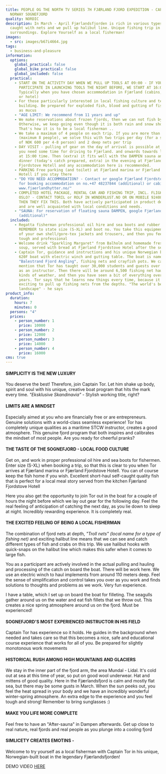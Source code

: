 ```yaml
---
title: PEOPLE OG THE NORTH TV SERIES 7H FJÆRLAND FJORD EXPEDITION - CAPTAIN TOR,
  NORWAY SOGNEFJORD
quality: NORDIC
description: In March - April Fjærlandsfjorden is rich in various types of fish
  caught with nets and we pull up halibut line. Unique fishing trip in winter
  surroundings. Explore Yourself as a local fisherman!
images:
  - src: images/b67i4664.jpg
tags:
  - business-and-pleasure
information:
  options:
    global_practical: false
    global_bike_practical: false
    global_included: false
  practical:
    - START ON THE ACTIVITY DAY WHEN WE PULL UP TOOLS AT 09:00 - IF YOU WANT TO
      PARTICIPATE IN LAUNCHING TOOLS THE NIGHT BEFORE, WE START AT 16:00.
      Typically when you have chosen accommodation in Fjærland (cabins, camping
      or hotel)
    - For those particularly interested in local fishing culture and team
      building. Be prepared for exploded fish, blood and gutting of fish as well
      as mucus
    - "AGE LIMIT: We recommend from 11 years and up"
    - We make reservations about frozen fjords, then we can not fish by boat.
      Otherwise, we keep going even though it is both rain and snow showers.
      That's how it is to be a local fisherman ..
    - We take a maximum of 4 people on each trip. If you are more than this
      (maximum 8 people), we solve this with two trips per day (for a supplement
      of NOK 600 per 4-8 person) and 2 deep nets per trip
    - DAY VISIT - pulling of gear on the day of arrival is possible at 10:00 if
      you need some time for driving to Fjærland. and onwards towards late lunch
      at 15:00 time. Then (extra) it fits well with the DAMPEN sauna and (extra)
      dinner (today's catch prepared, extra) in the evening at Fjærland
      Fjordstove Hotell and any accommodation here is recommended.
    - PARKING Free parking (and toilet) at Fjærland marina or Fjærland Fjordstue
      Hotell if you stay there
    - "DO YOU NEED ACCOMMODATION? - Contact or google Fjærland Fjordstove Hotell
      for booking accommodation on no.+47 48237844 (additional) or cabins:
      www.fjaerlandhytter.no/"
    - COMPLETED HOTEL PACKAGE, RENTAL CAR AND FISHING TRIP, INCL. FLIGHT FROM
      OSLO? - CONTACT TORIL or ROLF IN WONDERLUST.NO OR ON MOBILE 92408940 -
      THEN THEY FIX THIS. Both have actively participated in product development
      and are well acquainted with local conditions and needs.
    - "SAUNA: For reservation of floating sauna DAMPEN, google Fjærland Guiding
      (additional)"
  included:
    - Regatta fisherman professional oil hire and sea boots and rubber gloves.
      REMEMBER to state size (S-XL) and boot no. You take this equipment on top
      of your own shell/gore-tex jackets and trousers, and then you feel both
      tough and professional
    - Welcome drink "Sparkling Margaret" from Balholm and homemade fresh fish
      soup, served with bread at Fjærland Fjordstove Hotel after the session.
    - Captain Tor, guidance and instructions and his unique Norwegian built Øyen
      620F boat with electric winch and gutting table. The boat is named
      "Balestrand Fjord Angling", fishing nets and crayfish pots. We can also
      mention that Tor has taught over 30,000 students and guests over the years
      as an instructor. Then there will be around 6,500 fishing net hauls in all
      kinds of weather, and then you have seen a bit of everything over the
      years. Tor says that he learns new things every time, because it is always
      exciting to pull up fishing nets from the depths. "The world's best office
      landscape" - he says
product_info:
  duration:
    hours: 7
    minutes: 0
  persons: "4"
  prices:
    - person_number: 1
      price: 10000
    - person_number: 2
      price: 12000
    - person_number: 3
      price: 14000
    - person_number: 4
      price: 16000
cms: true
---
```

#### SIMPLICITY IS THE NEW LUXURY

You  deserve the best! Therefore, join Captain Tor. Let him shake up body, spirit and soul with his unique, creative boat program that hits the mark every time. *"Eksklusive Skandinavia"* - Stylish working title, right?

#### L﻿IMITS ARE A MINDSET

Especially aimed at you who are financially free or are entrepreneurs. Genuine solutions with a world-class seamless experience! Tor has completely unique qualities as a maritime STCW instructor, creates a good atmosphere. This genuine fjord program that both inspires and calibrates the mindset of most people. Are you ready for cheerful pranks?

#### T﻿HE TASTE OF THE SOGNEFJORD - LOCAL FOOD CULTURE

Get on, and work in proper professional oil hire and sea boots for fishermen. Enter size (S-XL) when booking a trip, so that this is clear to you when Tor arrives at Fjærland marina or Fjærland Fjordstove Hotell. You can of course keep the fish home if you wish. Excellent short-haul self-caught quality fish that is perfect for a local meal story served from the kitchen Fjærland Fjordstove Hotell

Here you also get the opportunity to join Tor out in the boat for a couple of hours the night before which we lay out gear for the following day. Feel the real feeling of anticipation of catching the next day, as you lie down to sleep at night. Incredibly rewarding experience. It is completely real.

#### THE EXCITED FEELING OF BEING A LOCAL FISHERMAN

The combination of fjord nets at depth, *"Troll nets" (*local name for a type of fishing net*)* and exciting halibut line means that we can see and catch different types of fish and crabs on this trip. We use halibut hooks with quick-snaps on the halibut line which makes this safer when it comes to large fish.

You as a participant are actively involved in the actual pulling and hauling and processing of the catch on board the boat. There will be work here. We use an electric winch to haul implements from around 110 meters deep. Feel the sense of simplification and control takes you over as you work and finds solutions to thoughts and problems as we work. Very fun experience.

I have a table, which I set up on board the boat for filleting. The seagulls gather around us on the water and eat fish fillets that we throw out. This creates a nice spring atmosphere around us on the fjord. Must be experienced!

#### SOGNEFJORD'S MOST EXPERIENCED INSTRUCTOR IN HIS FIELD

Captain Tor has experience so it holds. He guides in the background when needed and takes care so that this becomes a nice, safe and educational course experience that works for all of you. Be prepared for slightly monotonous work movements

#### HISTORICAL RUSH AMONG HIGH MOUNTAINS AND GLACIERS

We stay in the inner part of the fjord arm, the area Mundal - Lidal. It's cold out at sea at this time of year, so put on good wool underwear. Hat and mittens of good quality. Here in the Fjærlandsfjord is calm and mostly flat sea, but there may be some gusts in March. When the sun peeks out, you feel the heat spread in your body and we have an incredibly wonderful winter-spring atmosphere. An extra edge to the experience and you feel tough and strong! Remember to bring sunglasses :)

#### MAKE YOU LIFE MORE COMPLETE

Feel free to have an "After-sauna" in Dampen afterwards. Get up close to real nature, real fjords and real people as you plunge into a cooling fjord

#### S﻿IMLICETY CREATES EMOTINS -

Welcome to try yourself as a local fisherman with Captain Tor in his unique, Norwegian-built boat in the legendary Fjærlandsfjorden!

DEMO VIDEO [HERE](https://vimeo.com/broadstone/download/692438929/8de867798c)[](https://vimeo.com/broadstone/download/692438929/8de867798c)
